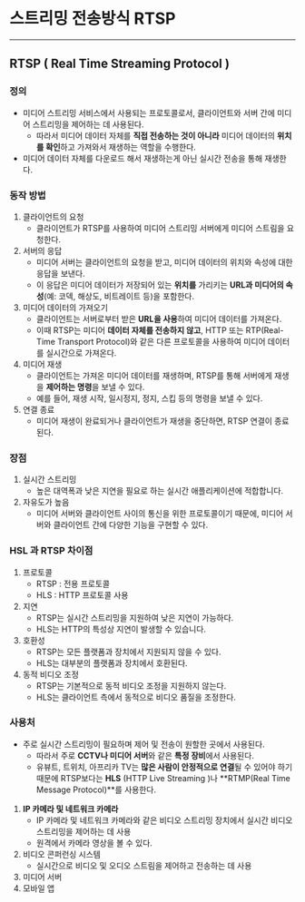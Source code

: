 # 스트리밍 전송방식 RTSP 

---

>

## RTSP ( Real Time Streaming Protocol )

### 정의

-  미디어 스트리밍 서비스에서 사용되는 프로토콜로서, 클라이언트와 서버 간에 미디어 스트리밍을 제어하는 데 사용된다. 
   - 따라서 미디어 데이터 자체를 **직접 전송하는 것이 아니라** 미디어 데이터의 **위치를 확인**하고 가져와서 재생하는 역할을 수행한다. 
-  미디어 데이터 자체를 다운로드 해서 재생하는게 아닌 실시간 전송을 통해 재생한다. 

### 동작 방법

1. 클라이언트의 요청
   - 클라이언트가 RTSP를 사용하여 미디어 스트리밍 서버에게 미디어 스트림을 요청한다. 
2. 서버의 응답
   - 미디어 서버는 클라이언트의 요청을 받고, 미디어 데이터의 위치와 속성에 대한 응답을 보낸다. 
   - 이 응답은 미디어 데이터가 저장되어 있는 **위치를** 가리키는 **URL과 미디어의 속성**(예: 코덱, 해상도, 비트레이트 등)을 포함한다.
3. 미디어 데이터의 가져오기
   - 클라이언트는 서버로부터 받은 **URL을 사용**하여 미디어 데이터를 가져온다.  
   - 이때 RTSP는 미디어 **데이터 자체를 전송하지 않고**, HTTP 또는 RTP(Real-Time Transport Protocol)와 같은 다른 프로토콜을 사용하여 미디어 데이터를 실시간으로 가져온다. 
4. 미디어 재생
   - 클라이언트는 가져온 미디어 데이터를 재생하며, RTSP를 통해 서버에게 재생을 **제어하는 명령**을 보낼 수 있다. 
   - 예를 들어, 재생 시작, 일시정지, 정지, 스킵 등의 명령을 보낼 수 있다. 
5. 연결 종료
   - 미디어 재생이 완료되거나 클라이언트가 재생을 중단하면, RTSP 연결이 종료된다. 

### 장점

1. 실시간 스트리밍
   - 높은 대역폭과 낮은 지연을 필요로 하는 실시간 애플리케이션에 적합합니다.
2. 자유도가 높음
   -  미디어 서버와 클라이언트 사이의 통신을 위한 프로토콜이기 때문에, 미디어 서버와 클라이언트 간에 다양한 기능을 구현할 수 있다. 

### HSL 과 RTSP 차이점

1. 프로토콜
   - RTSP : 전용 프로토콜 
   - HLS : HTTP 프로토콜 사용 
2. 지연
   - RTSP는 실시간 스트리밍을 지원하여 낮은 지연이 가능하다. 
   - HLS는 HTTP의 특성상 지연이 발생할 수 있습니다.
3. 호환성
   - RTSP는 모든 플랫폼과 장치에서 지원되지 않을 수 있다.
   - HLS는 대부분의 플랫폼과 장치에서 호환된다. 
4. 동적 비디오 조정
   - RTSP는 기본적으로 동적 비디오 조정을 지원하지 않는다. 
   - HLS는 클라이언트 측에서 동적으로 비디오 품질을 조정한다. 

### 사용처

- 주로 실시간 스트리밍이 필요하며 제어 및 전송이 원할한 곳에서 사용된다. 
  - 따라서 주로 **CCTV나 미디어 서버**와 같은 **특정 장비**에서 사용된다. 
  - 유뷰트, 트위치, 아프리카 TV는 **많은 사람이 안정적으로 연결**될 수 있어야 하기 때문에 RTSP보다는 **HLS** (HTTP Live Streaming )나 **RTMP(Real Time Message Protocol)**를 사용한다. 

1. **IP 카메라 및 네트워크 카메라**
   -  IP 카메라 및 네트워크 카메라와 같은 비디오 스트리밍 장치에서 실시간 비디오 스트리밍을 제어하는 데 사용
   -  원격에서 카메라 영상을 볼 수 있다. 
2. 비디오 콘퍼런싱 시스템
   - 실시간으로 비디오 및 오디오 스트림을 제어하고 전송하는 데 사용
3. 미디어 서버
4. 모바일 앱